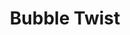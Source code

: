 ---
title: "Bubble Twist"
developer: playhub.com
image: BubbleTwist.png
link: https://play.google.com/store/apps/details?id=com.prize.BubbleTwist
android: https://play.google.com/store/apps/details?id=com.prize.BubbleTwist
featured: true
---